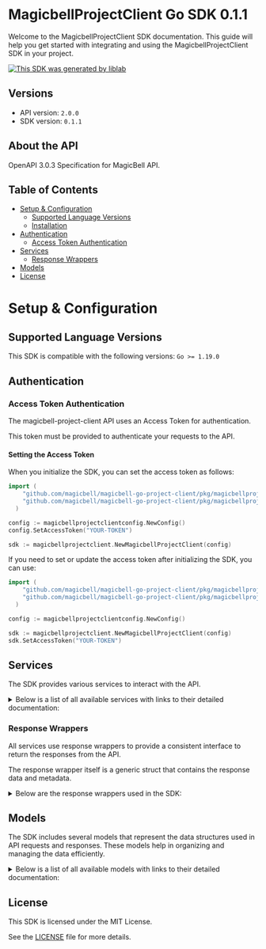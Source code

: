 # MagicbellProjectClient Go SDK 0.1.1

Welcome to the MagicbellProjectClient SDK documentation. This guide will help you get started with integrating and using the MagicbellProjectClient SDK in your project.

[![This SDK was generated by liblab](https://public-liblab-readme-assets.s3.us-east-1.amazonaws.com/built-by-liblab-icon.svg)](https://liblab.com/?utm_source=readme)

## Versions

- API version: `2.0.0`
- SDK version: `0.1.1`

## About the API

OpenAPI 3.0.3 Specification for MagicBell API.

## Table of Contents

- [Setup & Configuration](#setup--configuration)
  - [Supported Language Versions](#supported-language-versions)
  - [Installation](#installation)
- [Authentication](#authentication)
  - [Access Token Authentication](#access-token-authentication)
- [Services](#services)
  - [Response Wrappers](#response-wrappers)
- [Models](#models)
- [License](#license)

# Setup & Configuration

## Supported Language Versions

This SDK is compatible with the following versions: `Go >= 1.19.0`

## Authentication

### Access Token Authentication

The magicbell-project-client API uses an Access Token for authentication.

This token must be provided to authenticate your requests to the API.

#### Setting the Access Token

When you initialize the SDK, you can set the access token as follows:

```go
import (
    "github.com/magicbell/magicbell-go-project-client/pkg/magicbellprojectclient"
    "github.com/magicbell/magicbell-go-project-client/pkg/magicbellprojectclientconfig"
  )

config := magicbellprojectclientconfig.NewConfig()
config.SetAccessToken("YOUR-TOKEN")

sdk := magicbellprojectclient.NewMagicbellProjectClient(config)
```

If you need to set or update the access token after initializing the SDK, you can use:

```go
import (
    "github.com/magicbell/magicbell-go-project-client/pkg/magicbellprojectclient"
    "github.com/magicbell/magicbell-go-project-client/pkg/magicbellprojectclientconfig"
  )

config := magicbellprojectclientconfig.NewConfig()

sdk := magicbellprojectclient.NewMagicbellProjectClient(config)
sdk.SetAccessToken("YOUR-TOKEN")
```

## Services

The SDK provides various services to interact with the API.

<details> 
<summary>Below is a list of all available services with links to their detailed documentation:</summary>

| Name                                                                  |
| :-------------------------------------------------------------------- |
| [BroadcastsService](documentation/services/broadcasts_service.md)     |
| [ChannelsService](documentation/services/channels_service.md)         |
| [EventsService](documentation/services/events_service.md)             |
| [IntegrationsService](documentation/services/integrations_service.md) |
| [JwtService](documentation/services/jwt_service.md)                   |

</details>

### Response Wrappers

All services use response wrappers to provide a consistent interface to return the responses from the API.

The response wrapper itself is a generic struct that contains the response data and metadata.

<details>
<summary>Below are the response wrappers used in the SDK:</summary>

#### `MagicbellProjectClientResponse[T]`

This response wrapper is used to return the response data from the API. It contains the following fields:

| Name     | Type                                     | Description                                 |
| :------- | :--------------------------------------- | :------------------------------------------ |
| Data     | `T`                                      | The body of the API response                |
| Metadata | `MagicbellProjectClientResponseMetadata` | Status code and headers returned by the API |

#### `MagicbellProjectClientError`

This response wrapper is used to return an error. It contains the following fields:

| Name     | Type                                     | Description                                 |
| :------- | :--------------------------------------- | :------------------------------------------ |
| Err      | `error`                                  | The error that occurred                     |
| Body     | `T`                                      | The body of the API response                |
| Metadata | `MagicbellProjectClientResponseMetadata` | Status code and headers returned by the API |

#### `MagicbellProjectClientResponseMetadata`

This struct is shared by both response wrappers and contains the following fields:

| Name       | Type                | Description                                      |
| :--------- | :------------------ | :----------------------------------------------- |
| Headers    | `map[string]string` | A map containing the headers returned by the API |
| StatusCode | `int`               | The status code returned by the API              |

</details>

## Models

The SDK includes several models that represent the data structures used in API requests and responses. These models help in organizing and managing the data efficiently.

<details> 
<summary>Below is a list of all available models with links to their detailed documentation:</summary>

| Name                                                                                              | Description |
| :------------------------------------------------------------------------------------------------ | :---------- |
| [ArrayOfBroadcasts](documentation/models/array_of_broadcasts.md)                                  |             |
| [Broadcast](documentation/models/broadcast.md)                                                    |             |
| [ProjectDeliveryConfig](documentation/models/project_delivery_config.md)                          |             |
| [CategoryDeliveryConfig](documentation/models/category_delivery_config.md)                        |             |
| [ArrayOfMetadataApnsTokens](documentation/models/array_of_metadata_apns_tokens.md)                |             |
| [MetadataApnsToken](documentation/models/metadata_apns_token.md)                                  |             |
| [DiscardResult](documentation/models/discard_result.md)                                           |             |
| [ArrayOfMetadataExpoTokens](documentation/models/array_of_metadata_expo_tokens.md)                |             |
| [MetadataExpoToken](documentation/models/metadata_expo_token.md)                                  |             |
| [ArrayOfMetadataFcmTokens](documentation/models/array_of_metadata_fcm_tokens.md)                  |             |
| [MetadataFcmToken](documentation/models/metadata_fcm_token.md)                                    |             |
| [ArrayOfMetadataSlackTokens](documentation/models/array_of_metadata_slack_tokens.md)              |             |
| [MetadataSlackToken](documentation/models/metadata_slack_token.md)                                |             |
| [ArrayOfMetadataTeamsTokens](documentation/models/array_of_metadata_teams_tokens.md)              |             |
| [MetadataTeamsToken](documentation/models/metadata_teams_token.md)                                |             |
| [ArrayOfMetadataWebPushTokens](documentation/models/array_of_metadata_web_push_tokens.md)         |             |
| [MetadataWebPushToken](documentation/models/metadata_web_push_token.md)                           |             |
| [ArrayOfEvents](documentation/models/array_of_events.md)                                          |             |
| [ArrayOfIntegrationObjects](documentation/models/array_of_integration_objects.md)                 |             |
| [ArrayOfApnsConfigObjects](documentation/models/array_of_apns_config_objects.md)                  |             |
| [ApnsConfig](documentation/models/apns_config.md)                                                 |             |
| [ArrayOfAwssnsConfigObjects](documentation/models/array_of_awssns_config_objects.md)              |             |
| [AwssnsConfig](documentation/models/awssns_config.md)                                             |             |
| [ArrayOfExpoConfigObjects](documentation/models/array_of_expo_config_objects.md)                  |             |
| [ExpoConfig](documentation/models/expo_config.md)                                                 |             |
| [ArrayOfFcmConfigObjects](documentation/models/array_of_fcm_config_objects.md)                    |             |
| [FcmConfig](documentation/models/fcm_config.md)                                                   |             |
| [ArrayOfGithubConfigObjects](documentation/models/array_of_github_config_objects.md)              |             |
| [GithubConfig](documentation/models/github_config.md)                                             |             |
| [ArrayOfInboxConfigObjects](documentation/models/array_of_inbox_config_objects.md)                |             |
| [InboxConfig](documentation/models/inbox_config.md)                                               |             |
| [ArrayOfMailgunConfigObjects](documentation/models/array_of_mailgun_config_objects.md)            |             |
| [MailgunConfig](documentation/models/mailgun_config.md)                                           |             |
| [ArrayOfPingConfigObjects](documentation/models/array_of_ping_config_objects.md)                  |             |
| [PingConfig](documentation/models/ping_config.md)                                                 |             |
| [ArrayOfSendgridConfigObjects](documentation/models/array_of_sendgrid_config_objects.md)          |             |
| [SendgridConfig](documentation/models/sendgrid_config.md)                                         |             |
| [ArrayOfSesConfigObjects](documentation/models/array_of_ses_config_objects.md)                    |             |
| [SesConfig](documentation/models/ses_config.md)                                                   |             |
| [ArrayOfSlackConfigObjects](documentation/models/array_of_slack_config_objects.md)                |             |
| [SlackConfig](documentation/models/slack_config.md)                                               |             |
| [ArrayOfStripeConfigObjects](documentation/models/array_of_stripe_config_objects.md)              |             |
| [StripeConfig](documentation/models/stripe_config.md)                                             |             |
| [ArrayOfTemplatesConfigObjects](documentation/models/array_of_templates_config_objects.md)        |             |
| [ArrayOfTwilioConfigObjects](documentation/models/array_of_twilio_config_objects.md)              |             |
| [TwilioConfig](documentation/models/twilio_config.md)                                             |             |
| [ArrayOfWebpushConfigObjects](documentation/models/array_of_webpush_config_objects.md)            |             |
| [WebpushConfig](documentation/models/webpush_config.md)                                           |             |
| [ArrayOfFetchTokensResponseTokens](documentation/models/array_of_fetch_tokens_response_tokens.md) |             |
| [CreateProjectTokenRequest](documentation/models/create_project_token_request.md)                 |             |
| [AccessToken](documentation/models/access_token.md)                                               |             |
| [DiscardTokenResponse](documentation/models/discard_token_response.md)                            |             |
| [CreateUserTokenRequest](documentation/models/create_user_token_request.md)                       |             |
| [Links](documentation/models/links.md)                                                            |             |
| [ApnsToken](documentation/models/apns_token.md)                                                   |             |
| [TokenMetadata](documentation/models/token_metadata.md)                                           |             |
| [ExpoToken](documentation/models/expo_token.md)                                                   |             |
| [FcmToken](documentation/models/fcm_token.md)                                                     |             |
| [SlackToken](documentation/models/slack_token.md)                                                 |             |
| [TeamsToken](documentation/models/teams_token.md)                                                 |             |
| [WebPushToken](documentation/models/web_push_token.md)                                            |             |
| [Event](documentation/models/event.md)                                                            |             |
| [IntegrationObject](documentation/models/integration_object.md)                                   |             |
| [ApnsConfigObject](documentation/models/apns_config_object.md)                                    |             |
| [AwssnsConfigObject](documentation/models/awssns_config_object.md)                                |             |
| [ExpoConfigObject](documentation/models/expo_config_object.md)                                    |             |
| [FcmConfigObject](documentation/models/fcm_config_object.md)                                      |             |
| [GithubConfigObject](documentation/models/github_config_object.md)                                |             |
| [InboxConfigObject](documentation/models/inbox_config_object.md)                                  |             |
| [MailgunConfigObject](documentation/models/mailgun_config_object.md)                              |             |
| [PingConfigObject](documentation/models/ping_config_object.md)                                    |             |
| [SendgridConfigObject](documentation/models/sendgrid_config_object.md)                            |             |
| [SesConfigObject](documentation/models/ses_config_object.md)                                      |             |
| [SlackConfigObject](documentation/models/slack_config_object.md)                                  |             |
| [StripeConfigObject](documentation/models/stripe_config_object.md)                                |             |
| [TemplatesConfigObject](documentation/models/templates_config_object.md)                          |             |
| [TwilioConfigObject](documentation/models/twilio_config_object.md)                                |             |
| [WebpushConfigObject](documentation/models/webpush_config_object.md)                              |             |
| [FetchTokensResponseToken](documentation/models/fetch_tokens_response_token.md)                   |             |

</details>

## License

This SDK is licensed under the MIT License.

See the [LICENSE](LICENSE) file for more details.
